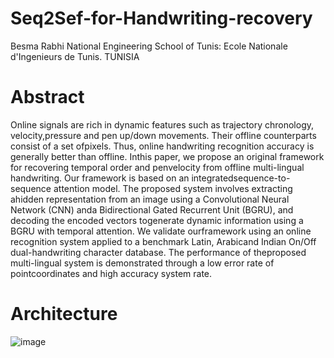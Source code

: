 # Seq2Sef-for-Handwriting-recovery

Besma Rabhi National Engineering School of Tunis: Ecole Nationale d'Ingenieurs de Tunis. TUNISIA
# Abstract
Online signals are rich in dynamic features such as trajectory chronology, velocity,pressure and pen up/down movements. Their offline counterparts consist of a set ofpixels. Thus, online handwriting recognition accuracy is generally better than offline. Inthis paper, we propose an original framework for recovering temporal order and penvelocity from offline multi-lingual handwriting. Our framework is based on an integratedsequence-to-sequence attention model. The proposed system involves extracting ahidden representation from an image using a Convolutional Neural Network (CNN) anda Bidirectional Gated Recurrent Unit (BGRU), and decoding the encoded vectors togenerate dynamic information using a BGRU with temporal attention. We validate ourframework using an online recognition system applied to a benchmark Latin, Arabicand Indian On/Off dual-handwriting character database. The performance of theproposed multi-lingual system is demonstrated through a low error rate of pointcoordinates and high accuracy system rate.
# Architecture
![image](https://user-images.githubusercontent.com/23113833/119678842-c60ab000-be37-11eb-953c-f720fccd8e87.png)
